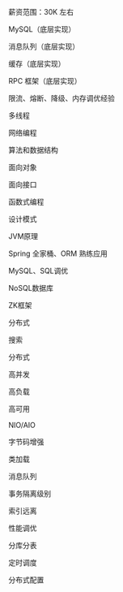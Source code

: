 薪资范围：30K 左右

MySQL（底层实现）

消息队列（底层实现）

缓存（底层实现）

RPC 框架（底层实现）

限流、熔断、降级、内存调优经验

多线程

网络编程

算法和数据结构

面向对象

面向接口

函数式编程

设计模式

JVM原理

Spring 全家桶、ORM 熟练应用

MySQL、SQL调优

NoSQL数据库

ZK框架

分布式

搜索

分布式

高并发

高负载

高可用

NIO/AIO

字节码增强

类加载

消息队列

事务隔离级别

索引远离

性能调优

分库分表

定时调度

分布式配置





